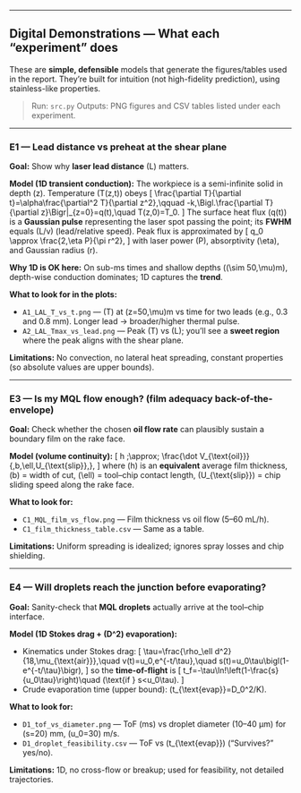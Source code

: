 

---

## Digital Demonstrations — What each “experiment” does

These are **simple, defensible** models that generate the figures/tables used in the report. They’re built for intuition (not high-fidelity prediction), using stainless-like properties.

> Run: `src.py`
> Outputs: PNG figures and CSV tables listed under each experiment.

---

### E1 — Lead distance vs preheat at the shear plane

**Goal:** Show why **laser lead distance** (L) matters.

**Model (1D transient conduction):** The workpiece is a semi-infinite solid in depth (z). Temperature (T(z,t)) obeys
[
\frac{\partial T}{\partial t}=\alpha\frac{\partial^2 T}{\partial z^2},\qquad
-k,\Bigl.\frac{\partial T}{\partial z}\Bigr|_{z=0}=q(t),\quad T(z,0)=T_0.
]
The surface heat flux (q(t)) is a **Gaussian pulse** representing the laser spot passing the point; its **FWHM** equals (L/v) (lead/relative speed). Peak flux is approximated by
[
q_0 \approx \frac{2,\eta P}{\pi r^2},
]
with laser power (P), absorptivity (\eta), and Gaussian radius (r).

**Why 1D is OK here:** On sub-ms times and shallow depths ((\sim 50,\mu)m), depth-wise conduction dominates; 1D captures the **trend**.

**What to look for in the plots:**

* `A1_LAL_T_vs_t.png` — (T) at (z=50,\mu)m vs time for two leads (e.g., 0.3 and 0.8 mm). Longer lead → broader/higher thermal pulse.
* `A2_LAL_Tmax_vs_lead.png` — Peak (T) vs (L); you’ll see a **sweet region** where the peak aligns with the shear plane.



**Limitations:** No convection, no lateral heat spreading, constant properties (so absolute values are upper bounds).

---



### E3 — Is my MQL flow enough? (film adequacy back-of-the-envelope)

**Goal:** Check whether the chosen **oil flow rate** can plausibly sustain a boundary film on the rake face.

**Model (volume continuity):**
[
h ;\approx; \frac{\dot V_{\text{oil}}}{,b,\ell,U_{\text{slip}},},
]
where (h) is an **equivalent** average film thickness, (b) = width of cut, (\ell) = tool–chip contact length, (U_{\text{slip}}) = chip sliding speed along the rake face.

**What to look for:**

* `C1_MQL_film_vs_flow.png` — Film thickness vs oil flow (5–60 mL/h).
* `C1_film_thickness_table.csv` — Same as a table.



**Limitations:** Uniform spreading is idealized; ignores spray losses and chip shielding.

---

### E4 — Will droplets reach the junction before evaporating?

**Goal:** Sanity-check that **MQL droplets** actually arrive at the tool–chip interface.

**Model (1D Stokes drag + (D^2) evaporation):**

* Kinematics under Stokes drag:
  [
  \tau=\frac{\rho_\ell d^2}{18,\mu_{\text{air}}},\quad
  v(t)=u_0,e^{-t/\tau},\quad
  s(t)=u_0\tau\bigl(1-e^{-t/\tau}\bigr),
  ]
  so the **time-of-flight** is
  [
  t_f=-\tau\ln!\left(1-\frac{s}{u_0\tau}\right)\quad (\text{if } s<u_0\tau).
  ]
* Crude evaporation time (upper bound): (t_{\text{evap}}=D_0^2/K).

**What to look for:**

* `D1_tof_vs_diameter.png` — ToF (ms) vs droplet diameter (10–40 µm) for (s=20) mm, (u_0=30) m/s.
* `D1_droplet_feasibility.csv` — ToF vs (t_{\text{evap}}) (“Survives?” yes/no).



**Limitations:** 1D, no cross-flow or breakup; used for feasibility, not detailed trajectories.


